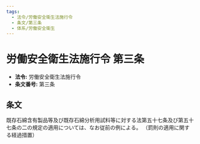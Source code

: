```yaml
---
tags:
  - 法令/労働安全衛生法施行令
  - 条文/第三条
  - 体系/労働安全衛生
---
```

# 労働安全衛生法施行令 第三条

- **法令:** 労働安全衛生法施行令
- **条文番号:** 第三条

## 条文
既存石綿含有製品等及び既存石綿分析用試料等に対する法第五十七条及び第五十七条の二の規定の適用については、なお従前の例による。
（罰則の適用に関する経過措置）


